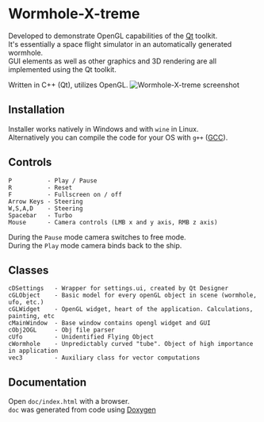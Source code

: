 # Wormhole-X-treme

Developed to demonstrate OpenGL capabilities of the [Qt](https://www.qt.io/) toolkit.<br />
It's essentially a space flight simulator in an automatically generated wormhole.<br />
GUI elements as well as other graphics and 3D rendering are all implemented using the Qt toolkit.<br />

Written in C++ (Qt), utilizes OpenGL.
![Wormhole-X-treme screenshot](https://smejkal.software/img/wormhole_scr2.jpg)

## Installation

Installer works natively in Windows and with `wine` in Linux.<br />
Alternatively you can compile the code for your OS with `g++` ([GCC](https://gcc.gnu.org/)).

## Controls

```
P          - Play / Pause
R          - Reset
F          - Fullscreen on / off
Arrow Keys - Steering
W,S,A,D    - Steering
Spacebar   - Turbo
Mouse      - Camera controls (LMB x and y axis, RMB z axis)
```

During the `Pause` mode camera switches to free mode.<br />
During the `Play` mode camera binds back to the ship.

## Classes

```
cDSettings   - Wrapper for settings.ui, created by Qt Designer
cGLObject    - Basic model for every openGL object in scene (wormhole, ufo, etc.)
cGLWidget    - OpenGL widget, heart of the application. Calculations, painting, etc
cMainWindow  - Base window contains opengl widget and GUI
cObj2OGL     - Obj file parser
cUfo         - Unidentified Flying Object
cWormhole    - Unpredictably curved "tube". Object of high importance in application
vec3         - Auxiliary class for vector computations
```

## Documentation

Open `doc/index.html` with a browser.<br />
`doc` was generated from code using [Doxygen](https://www.doxygen.nl/index.html)
